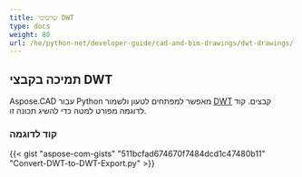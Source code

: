 ```yaml
---
title: שרטוטי DWT
type: docs
weight: 80
url: /he/python-net/developer-guide/cad-and-bim-drawings/dwt-drawings/
---
```


## **תמיכה בקבצי DWT**

Aspose.CAD עבור Python מאפשר למפתחים לטעון ולשמור [DWT](https://docs.fileformat.com/cad/dwt/) קבצים. קוד לדוגמה מפורט למטה כדי להשיג תכונה זו.

### קוד לדוגמה

{{< gist "aspose-com-gists" "511bcfad674670f7484dcd1c47480b11" "Convert-DWT-to-DWT-Export.py" >}}
